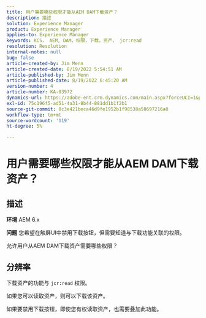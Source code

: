 ```yaml
---
title: 用户需要哪些权限才能从AEM DAM下载资产？
description: 描述
solution: Experience Manager
product: Experience Manager
applies-to: Experience Manager
keywords: KCS， AEM, DAM，权限，下载，资产， jcr:read
resolution: Resolution
internal-notes: null
bug: false
article-created-by: Jim Menn
article-created-date: 8/19/2022 5:54:51 AM
article-published-by: Jim Menn
article-published-date: 8/19/2022 6:45:20 AM
version-number: 4
article-number: KA-03972
dynamics-url: https://adobe-ent.crm.dynamics.com/main.aspx?forceUCI=1&pagetype=entityrecord&etn=knowledgearticle&id=94ac366f-831f-ed11-b83e-0022480866ad
exl-id: 75c196f5-ad51-4a31-8b44-881dd1b1f2b1
source-git-commit: 0c3e421beca46d9fe1952b1f98538a50697216a0
workflow-type: tm+mt
source-wordcount: '119'
ht-degree: 5%

---
```


# 用户需要哪些权限才能从AEM DAM下载资产？

## 描述


<b>环境</b>
AEM 6.x

<b>问题</b>
您希望在触屏UI中禁用下载按钮，但需要知道与下载功能关联的权限。

允许用户从AEM DAM下载资产需要哪些权限？


## 分辨率


下载资产的功能与 `jcr:read` 权限。

如果您可以读取资产，则可以下载该资产。

如果要禁用下载按钮，即使您有权读取资产，也需要叠加此功能。
